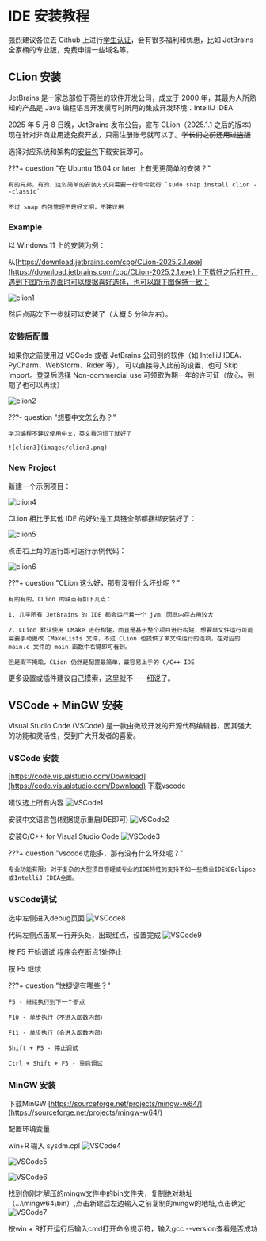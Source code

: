 # IDE 安装教程

强烈建议各位去 Github 上进行[学生认证](https://github.com/education)，会有很多福利和优惠，比如 JetBrains 全家桶的专业版，免费申请一些域名等。

## CLion 安装

JetBrains 是一家总部位于荷兰的软件开发公司，成立于 2000 年，其最为人所熟知的产品是 Java 编程语言开发撰写时所用的集成开发环境：IntelliJ IDEA

2025 年 5 月 8 日晚，JetBrains 发布公告，宣布 CLion（2025.1.1 之后的版本） 现在针对非商业用途免费开放，只需注册账号就可以了。~~学长们之前还用过盗版~~

选择对应系统和架构的[安装包](https://www.jetbrains.com/clion/download)下载安装即可。

???+ question "在 Ubuntu 16.04 or later 上有无更简单的安装？"

    有的兄弟，有的，这么简单的安装方式只需要一行命令就行 `sudo snap install clion --classic`

    不过 snap 的包管理不是好文明，不建议用

### Example

以 Windows 11 上的安装为例：

从[https://download.jetbrains.com/cpp/CLion-2025.2.1.exe](https://download.jetbrains.com/cpp/CLion-2025.2.1.exe)上下载好之后打开，遇到下图所示界面时可以根据喜好选择，也可以跟下图保持一致：

![clion1](images/clion1.png)

然后点两次下一步就可以安装了（大概 5 分钟左右）。

### 安装后配置

如果你之前使用过 VSCode 或者 JetBrains 公司别的软件（如 IntelliJ IDEA、PyCharm、WebStorm、Rider 等），
可以直接导入此前的设置，也可 Skip Import。登录后选择 Non-commercial use 可领取为期一年的许可证（放心，到期了也可以再续）

![clion2](images/clion2.png)

???- question "想要中文怎么办？"

    学习编程不建议使用中文，英文看习惯了就好了

    ![clion3](images/clion3.png)

### New Project

新建一个示例项目：

![clion4](images/clion4.png)

CLion 相比于其他 IDE 的好处是工具链全部都捆绑安装好了：

![clion5](images/clion5.png)

点击右上角的运行即可运行示例代码：

![clion6](images/clion6.png)

???+ question "CLion 这么好，那有没有什么坏处呢？"

    有的有的，CLion 的缺点有如下几点：

    1. 几乎所有 JetBrains 的 IDE 都会运行着一个 jvm，因此内存占用较大

    2. CLion 默认使用 CMake 进行构建，而且是基于整个项目进行构建，想要单文件运行可能需要手动更改 CMakeLists 文件，不过 CLion 也提供了单文件运行的选项，在对应的 main.c 文件的 main 函数中右键即可看到。

    但是瑕不掩瑜，CLion 仍然是配置最简单，最容易上手的 C/C++ IDE

更多设置或插件建议自己摸索，这里就不一一细说了。

## VSCode + MinGW 安装

Visual Studio Code (VSCode) 是一款由微软开发的开源代码编辑器，因其强大的功能和灵活性，受到广大开发者的喜爱。

### VSCode 安装

[https://code.visualstudio.com/Download](https://code.visualstudio.com/Download) 下载vscode

建议选上所有内容
![VSCode1](images/VSCode1.png)

安装中文语言包(根据提示重启IDE即可)
![VSCode2](images/VSCode2.png)

安装C/C++ for Visual Studio Code
![VSCode3](images/VSCode3.png)

???+ question "vscode功能多，那有没有什么坏处呢？"

    专业功能有限: 对于复杂的大型项目管理或专业的IDE特性的支持不如一些商业IDE如Eclipse或IntelliJ IDEA全面。

### VSCode调试

选中左侧进入debug页面
![VSCode8](images/VSCode8.png)

代码左侧点击某一行开头处，出现红点，设置完成
![VSCode9](images/VSCode9.png)

按 F5 开始调试
程序会在断点1处停止

按 F5 继续

???+ question "快捷键有哪些？"
    
    F5 - 继续执行到下一个断点

    F10 - 单步执行（不进入函数内部）

    F11 - 单步执行（会进入函数内部）

    Shift + F5 - 停止调试

    Ctrl + Shift + F5 - 重启调试

### MinGW 安装

下载MinGW
[https://sourceforge.net/projects/mingw-w64/](https://sourceforge.net/projects/mingw-w64/)

配置环境变量

win+R 输入 sysdm.cpl
![VSCode4](images/VSCode4.png)

![VSCode5](images/VSCode5.png)

![VSCode6](images/VSCode6.png)

找到你刚才解压的mingw文件中的bin文件夹，复制绝对地址（...\mingw64\bin）,点击新建后左边输入之前复制的mingw的地址,点击确定
![VSCode7](images/VSCode7.png)

按win + R打开运行后输入cmd打开命令提示符，输入gcc --version查看是否成功
